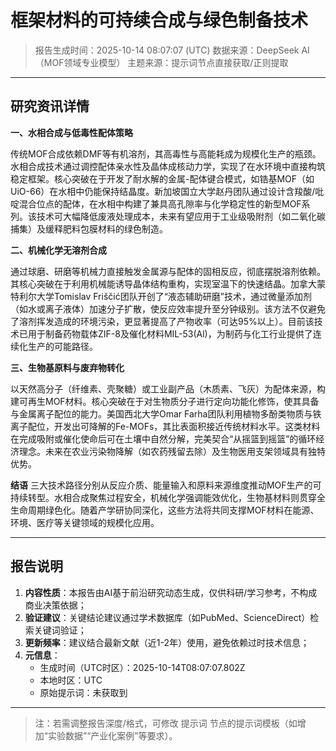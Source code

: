 # 框架材料的可持续合成与绿色制备技术

> 报告生成时间：2025-10-14 08:07:07 (UTC)
> 数据来源：DeepSeek AI（MOF领域专业模型）
> 主题来源：提示词节点直接获取/正则提取

---

## 研究资讯详情
**一、水相合成与低毒性配体策略**

传统MOF合成依赖DMF等有机溶剂，其高毒性与高能耗成为规模化生产的瓶颈。水相合成技术通过调控配体亲水性及晶体成核动力学，实现了在水环境中直接构筑稳定框架。核心突破在于开发了耐水解的金属-配体键合模式，如锆基MOF（如UiO-66）在水相中仍能保持结晶度。新加坡国立大学赵丹团队通过设计含羧酸/吡啶混合位点的配体，在水相中构建了兼具高孔隙率与化学稳定性的新型MOF系列。该技术可大幅降低废液处理成本，未来有望应用于工业级吸附剂（如二氧化碳捕集）及缓释肥料包膜材料的绿色制造。

**二、机械化学无溶剂合成**

通过球磨、研磨等机械力直接触发金属源与配体的固相反应，彻底摆脱溶剂依赖。其核心突破在于利用机械能诱导晶体结构重构，实现室温下的快速结晶。加拿大蒙特利尔大学Tomislav Friščić团队开创了“液态辅助研磨”技术，通过微量添加剂（如水或离子液体）加速分子扩散，使反应效率提升至分钟级别。该方法不仅避免了溶剂挥发造成的环境污染，更显著提高了产物收率（可达95%以上）。目前该技术已用于制备药物载体ZIF-8及催化材料MIL-53(Al)，为制药与化工行业提供了连续化生产的可能路径。

**三、生物基原料与废弃物转化**

以天然高分子（纤维素、壳聚糖）或工业副产品（木质素、飞灰）为配体来源，构建可再生MOF材料。核心突破在于对生物质分子进行定向功能化修饰，使其具备与金属离子配位的能力。美国西北大学Omar Farha团队利用植物多酚类物质与铁离子配位，开发出可降解的Fe-MOFs，其比表面积接近传统材料水平。这类材料在完成吸附或催化使命后可在土壤中自然分解，完美契合“从摇篮到摇篮”的循环经济理念。未来在农业污染物降解（如农药残留去除）及生物医用支架领域具有独特优势。

**结语**
三大技术路径分别从反应介质、能量输入和原料来源维度推动MOF生产的可持续转型。水相合成聚焦过程安全，机械化学强调能效优化，生物基材料则贯穿全生命周期绿色化。随着产学研协同深化，这些方法将共同支撑MOF材料在能源、环境、医疗等关键领域的规模化应用。

---

## 报告说明
1. **内容性质**：本报告由AI基于前沿研究动态生成，仅供科研/学习参考，不构成商业决策依据；
2. **验证建议**：关键结论建议通过学术数据库（如PubMed、ScienceDirect）检索关键词验证；
3. **更新频率**：建议结合最新文献（近1-2年）使用，避免依赖过时技术信息；
4. **元信息**：
   - 生成时间（UTC时区）：2025-10-14T08:07:07.802Z
   - 本地时区：UTC
   - 原始提示词：未获取到

---

> 注：若需调整报告深度/格式，可修改 提示词 节点的提示词模板（如增加“实验数据”“产业化案例”等要求）。